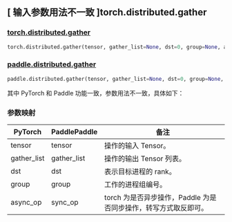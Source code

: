 ## [ 输入参数用法不一致 ]torch.distributed.gather

### [torch.distributed.gather](https://pytorch.org/docs/stable/distributed.html#torch.distributed.gather)

```python
torch.distributed.gather(tensor, gather_list=None, dst=0, group=None, async_op=False)
```

### [paddle.distributed.gather](https://github.com/PaddlePaddle/Paddle/blob/c8ccc9b154632ef41ade1b8e97b87d54fde7e8f8/python/paddle/distributed/communication/gather.py#L20C71-L20C71)

```python
paddle.distributed.gather(tensor, gather_list=None, dst=0, group=None, sync_op=True)
```

其中 PyTorch 和 Paddle 功能一致，参数用法不一致，具体如下：

### 参数映射

| PyTorch     | PaddlePaddle | 备注                                                            |
| ----------- | ------------ | --------------------------------------------------------------- |
| tensor      | tensor       | 操作的输入 Tensor。                                             |
| gather_list | gather_list  | 操作的输出 Tensor 列表。                                        |
| dst         | dst          | 表示目标进程的 rank。                                           |
| group       | group        | 工作的进程组编号。                                              |
| async_op    | sync_op      | torch 为是否异步操作，Paddle 为是否同步操作，转写方式取反即可。 |
